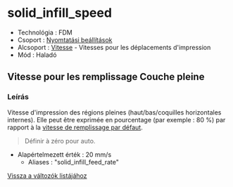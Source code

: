 # solid\_infill\_speed

* Technológia : FDM
* Csoport : [Nyomtatási beállítások](../../konfig/print_settings.md)
* Alcsoport : [Vitesse](../../beallitasok/print_settings.md#vitesse) - Vitesses pour les déplacements d'impression
* Mód : Haladó

## Vitesse pour les remplissage  Couche pleine

### Leírás

Vitesse d'impression des régions pleines \(haut/bas/coquilles horizontales internes\). Elle peut être exprimée en pourcentage \(par exemple : 80 %\) par rapport à la [vitesse de remplissage par défaut](solid_infill_speed.md).

> Définir à zéro pour auto.

* Alapértelmezett érték : 20 mm/s
  * Aliases :  "solid\_infill\_feed\_rate"

[Vissza a változók listájához](/)

